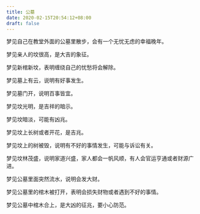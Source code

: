 ```yaml
---
title: 公墓
date: 2020-02-15T20:54:12+08:00
draft: false
---
```


梦见自己在教堂外面的公墓里散步，会有一个无忧无虑的幸福晚年。


梦见亲人的坟很高，是大吉的象征。


梦见新棺新坟，表明缠绕自己的忧愁将会解除。


梦见墓上有云，说明有好事发生。


梦见墓门开，说明百事皆宜。


梦见坟光明，是吉祥的暗示。


梦见坟暗淡，可能有凶兆。


梦见坟上长树或者开花，是吉兆。


梦见坟上的树被毁，说明有不好的事情发生，可能与诉讼有关。


梦见坟林茂盛，说明家道兴盛，家人都会一帆风顺，有人会官运亨通或者财源广进。


梦见公墓里面突然流水，说明会发大财。


梦见公墓里的棺木被打开，表明会损失财物或者遇到不好的事情。


梦见公墓中棺木合上，是大凶的征兆，要小心防范。
